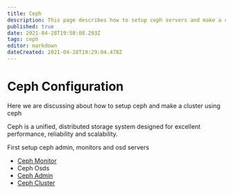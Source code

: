 ```yaml
---
title: Ceph 
description: This page describes how to setup ceph servers and make a cluster
published: true
date: 2021-04-28T19:58:08.293Z
tags: ceph
editor: markdown
dateCreated: 2021-04-28T19:29:04.478Z
---
```


# Ceph Configuration
Here we are discussing about how to setup ceph and make a cluster using ceph

Ceph is a unified, distributed storage system designed for excellent performance, reliability and scalability.

First setup ceph admin, monitors and osd servers

- [Ceph Monitor](/home/l3admin/InfrastructureSetup/CephCluster/CephMonitor)
- Ceph Osds
- [Ceph Admin](/home/l3admin/InfrastructureSetup/CephCluster/CephAdmin)
- [Ceph Cluster](/home/l3admin/InfrastructureSetup/Ceph/CephCluster)